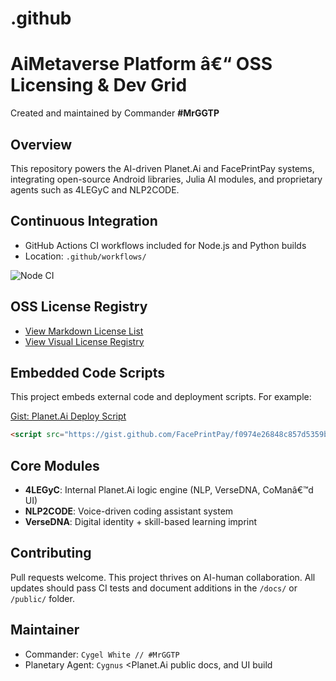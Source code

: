 # .github
# AiMetaverse Platform â€“ OSS Licensing & Dev Grid
Created and maintained by Commander **#MrGGTP**

## Overview
This repository powers the AI-driven Planet.Ai and FacePrintPay systems, integrating open-source Android libraries, Julia AI modules, and proprietary agents such as 4LEGyC and NLP2CODE.

## Continuous Integration
- GitHub Actions CI workflows included for Node.js and Python builds
- Location: `.github/workflows/`

![Node CI](https://github.com/FacePrintPay/FacePrintPay/workflows/Run%20All%20Code%20Tests/badge.svg)

## OSS License Registry
- [View Markdown License List](./docs/LICENSES_AIMETAVERSE.md)
- [View Visual License Registry](./public/android-lib-registry.html)

## Embedded Code Scripts
This project embeds external code and deployment scripts. For example:

[Gist: Planet.Ai Deploy Script](https://gist.github.com/FacePrintPay/f0974e26848c857d5359b57ef2c1a393)

```html
<script src="https://gist.github.com/FacePrintPay/f0974e26848c857d5359b57ef2c1a393.js"></script>
```

## Core Modules
- **4LEGyC**: Internal Planet.Ai logic engine (NLP, VerseDNA, CoManâ€™d UI)
- **NLP2CODE**: Voice-driven coding assistant system
- **VerseDNA**: Digital identity + skill-based learning imprint

## Contributing
Pull requests welcome. This project thrives on AI-human collaboration. All updates should pass CI tests and document additions in the `/docs/` or `/public/` folder.

## Maintainer
- Commander: `Cygel White // #MrGGTP`
- Planetary Agent: `Cygnus`
&lt;Planet.Ai public docs, and UI build
